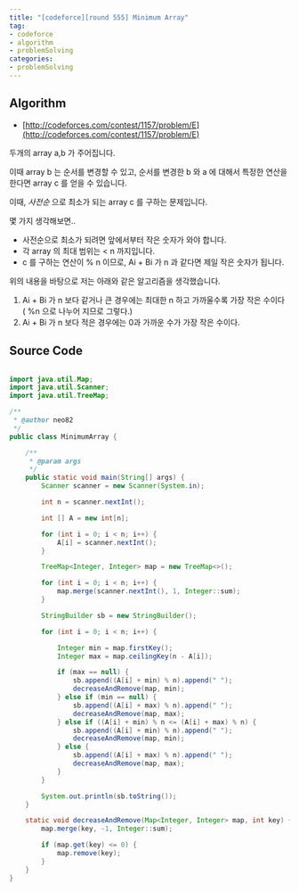 ```yaml
---
title: "[codeforce][round 555] Minimum Array"
tag:
- codeforce
- algorithm
- problemSolving
categories:
- problemSolving
---
```


## Algorithm

* [http://codeforces.com/contest/1157/problem/E](http://codeforces.com/contest/1157/problem/E)

두개의 array a,b 가 주어집니다.

이때 array b 는 순서를 변경할 수 있고,
순서를 변경한 b 와 a 에 대해서 특정한 연산을 한다면 array c 를 얻을 수 있습니다.

이때, *사전순* 으로 최소가 되는 array c 를 구하는 문제입니다.

몇 가지 생각해보면..

* 사전순으로 최소가 되려면 앞에서부터 작은 숫자가 와야 합니다.
* 각 array 의 최대 범위는 < n 까지입니다.
* c 를 구하는 연산이 % n 이므로, Ai + Bi 가 n 과 같다면 제일 작은 숫자가 됩니다.

위의 내용을 바탕으로 저는 아래와 같은 알고리즘을 생각했습니다.

1. Ai + Bi 가 n 보다 같거나 큰 경우에는 최대한 n 하고 가까울수록 가장 작은 수이다 ( %n 으로 나누어 지므로 그렇다.)
2. Ai + Bi 가 n 보다 적은 경우에는 0과 가까운 수가 가장 작은 수이다.


## Source Code

``` java

import java.util.Map;
import java.util.Scanner;
import java.util.TreeMap;

/**
 * @author neo82
 */
public class MinimumArray {

	/**
	 * @param args
	 */
	public static void main(String[] args) {
		Scanner scanner = new Scanner(System.in);

		int n = scanner.nextInt();

		int [] A = new int[n];

		for (int i = 0; i < n; i++) {
			A[i] = scanner.nextInt();
		}

		TreeMap<Integer, Integer> map = new TreeMap<>();

		for (int i = 0; i < n; i++) {
			map.merge(scanner.nextInt(), 1, Integer::sum);
		}

		StringBuilder sb = new StringBuilder();

		for (int i = 0; i < n; i++) {

			Integer min = map.firstKey();
			Integer max = map.ceilingKey(n - A[i]);

			if (max == null) {
				sb.append((A[i] + min) % n).append(" ");
				decreaseAndRemove(map, min);
			} else if (min == null) {
				sb.append((A[i] + max) % n).append(" ");
				decreaseAndRemove(map, max);
			} else if ((A[i] + min) % n <= (A[i] + max) % n) {
				sb.append((A[i] + min) % n).append(" ");
				decreaseAndRemove(map, min);
			} else {
				sb.append((A[i] + max) % n).append(" ");
				decreaseAndRemove(map, max);
			}
		}

		System.out.println(sb.toString());
	}

	static void decreaseAndRemove(Map<Integer, Integer> map, int key) {
		map.merge(key, -1, Integer::sum);

		if (map.get(key) <= 0) {
			map.remove(key);
		}
	}
}

```




